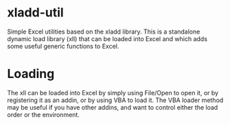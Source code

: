 # xladd-util

Simple Excel utilities based on the xladd library. This is a standalone dynamic load library (xll) that can be loaded into Excel and which adds some useful generic functions to Excel.

# Loading

The xll can be loaded into Excel by simply using File/Open to open it, or by registering it as an addin, or by using VBA to load it. The VBA loader method may be useful if you have other addins, and want to control either the load order or the environment.



